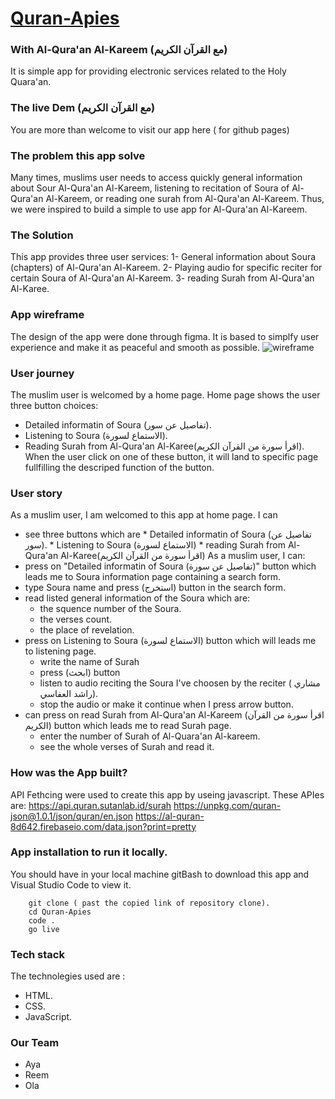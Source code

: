 # [Quran-Apies]( https://gsg-fc02.github.io/Quran-Apies/)
### With Al-Qura'an Al-Kareem (مع القرآن الكريم)
It is simple app for providing electronic services related to the Holy Quara'an.
### The live Dem   (مع القرآن الكريم)
You are more than welcome to visit our app here ( for github pages)
### The problem this app solve
Many times, muslims user needs to access quickly general information about Sour Al-Qura'an Al-Kareem, listening to recitation of Soura of Al-Qura'an Al-Kareem, or reading one surah from Al-Qura'an Al-Kareem. Thus, we were inspired to build a simple to use app for Al-Qura'an Al-Kareem. 
### The Solution
This app provides three user services: 
    1- General information about Soura (chapters) of Al-Qura'an Al-Kareem.
    2- Playing audio for specific reciter for certain Soura of Al-Qura'an Al-Kareem.
    3- reading Surah from Al-Qura'an Al-Karee.


### App wireframe
The design of the app were done through figma. It is based to simplfy user experience and make it as peaceful and smooth as possible.
![wireframe](https://user-images.githubusercontent.com/71079908/114880329-a4ff7a00-9e0a-11eb-9802-a2d405bfa86f.png)

### User journey
The muslim user is welcomed by a home page. Home page shows the user three button choices: 
- Detailed informatin of Soura (تفاصيل عن سور).
- Listening to Soura (الاستماع لسورة).
- Reading Surah from Al-Qura'an Al-Karee(اقرأ سورة من القرآن الكريم).
When the user click on one of these button, it will land to specific page fullfilling the descriped function of the button. 
### User story
As a muslim user, I am welcomed to this app at home page. I can
- see three buttons which are 
      * Detailed informatin of Soura (تفاصيل عن سور).
      * Listening to Soura (الاستماع لسورة)
      * reading Surah from Al-Qura'an Al-Karee(اقرأ سورة من القرآن الكريم)
As a muslim user, I can:
- press on "Detailed informatin of Soura (تفاصيل عن سورة)" button which leads me to Soura information page containing a search form. 
- type Soura name and press (استخرج) button in the search form. 
- read listed general information of the Soura which are:
    - the squence number of the Soura.
    - the verses count. 
    - the place of revelation.
- press on Listening to Soura (الاستماع لسورة) button which will leads me to listening page.
    - write the name of Surah
    - press (ابحث) button 
    - listen to audio reciting the Soura I've choosen by the reciter ( مشاري راشد العفاسي).
    - stop the audio or make it continue when I press arrow button.  
- can press on read Surah from Al-Qura'an Al-Kareem (اقرأ سورة من القرآن الكريم) button which leads me to read Surah page. 
  - enter the number of Surah of Al-Quara'an Al-kareem. 
  - see the whole verses of Surah and read it.

### How was the App built?
API Fethcing were used to create this app by useing javascript. These APIes are:
https://api.quran.sutanlab.id/surah
https://unpkg.com/quran-json@1.0.1/json/quran/en.json
https://al-quran-8d642.firebaseio.com/data.json?print=pretty
### App installation to run it locally.
You should have in your local machine gitBash  to download this app  and Visual Studio Code to view it.

```
    git clone ( past the copied link of repository clone).
    cd Quran-Apies 
    code .
    go live
```
### Tech stack
The technolegies used are : 
* HTML.
* CSS.
* JavaScript.
### Our Team
- Aya
- Reem
- Ola
